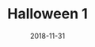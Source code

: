 ---
title: Halloween 1
date: '2018-11-31'
thumb_image: images/mar-3yo/halloween1.jpg
thumb_image_alt: Halloween
image: images/mar-3yo/halloween1.jpg
image_alt: Halloween
template: project
---	